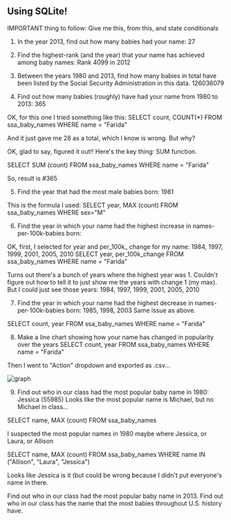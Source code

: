 ## Using SQLite!

IMPORTANT thing to follow: Give me this, from this, and state conditionals

1) In the year 2013, find out how many babies had your name: 27 

2) Find the highest-rank (and the year) that your name has achieved among baby names: Rank 4099 in 2012

3) Between the years 1980 and 2013, find how many babies in total have been listed by the Social Security Administration in this data. 
126036079


4) Find out how many babies (roughly) have had your name from 1980 to 2013: 365

OK, for this one I tried something like this:
SELECT count, COUNT(*)
FROM ssa_baby_names WHERE name = "Farida" 

And it just gave me 28 as a total, which I know is wrong. But why?

OK, glad to say, figured it out!! Here's the key thing: SUM function.

SELECT SUM (count)
FROM ssa_baby_names WHERE name = "Farida" 

So, result is #365

5) Find the year that had the most male babies born: 1981 

This is the formula I used:
SELECT year, 
MAX (count) FROM ssa_baby_names WHERE sex="M"


6) Find the year in which your name had the highest increase in names-per-100k-babies born:

OK, first, I selected for year and per_100k_ change for my name: 1984, 1997, 1999, 2001, 2005, 2010
SELECT year, per_100k_change
FROM ssa_baby_names WHERE name = "Farida" 

Turns out there's a bunch of years where the highest year was 1. Couldn't figure out how to tell it to just show me the years with change 1 (my max). But I could just see those years: 1984, 1997, 1999, 2001, 2005, 2010


7) Find the year in which your name had the highest decrease in names-per-100k-babies born: 1985, 1998, 2003
Same issue as above.

SELECT count, year
FROM ssa_baby_names WHERE name = "Farida" 

8) Make a line chart showing how your name has changed in popularity over the years
SELECT count, year
FROM ssa_baby_names WHERE name = "Farida" 

Then I went to "Action" dropdown and exported as .csv...

![graph](http://i.imgur.com/JmMCzYy.png)



9) Find out who in our class had the most popular baby name in 1980: Jessica (55985)
Looks like the most popular name is Michael, but no Michael in class...

SELECT name, MAX (count)
FROM ssa_baby_names 

I suspected the most popular names in 1980 maybe where Jessica, or Laura, or Allison

SELECT name, MAX (count) 
FROM ssa_baby_names WHERE name IN ("Allison", "Laura", "Jessica")

Looks like Jessica is it (but could be wrong because I didn't put everyone's name in there.

Find out who in our class had the most popular baby name in 2013.
Find out who in our class has the name that the most babies throughout U.S. history have.
